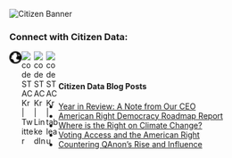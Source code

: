 ![Citizen Banner](https://citizendata.com/wp-content/uploads/sites/14/2020/03/CD-logo.svg)

### Connect with Citizen Data:
[<img align="left" alt="codeSTACKr.com" width="22px" src="https://raw.githubusercontent.com/iconic/open-iconic/master/svg/globe.svg" />][website]
[<img align="left" alt="codeSTACKr | Twitter" width="22px" src="https://cdn.jsdelivr.net/npm/simple-icons@v3/icons/twitter.svg" />][twitter]
[<img align="left" alt="codeSTACKr | LinkedIn" width="22px" src="https://cdn.jsdelivr.net/npm/simple-icons@v3/icons/linkedin.svg" />][linkedin]
[<img align="left" alt="codeSTACKr | tableau" width="22px" src="https://cdn.jsdelivr.net/npm/simple-icons@v3/icons/tableau.svg" />][tableau]

</br>
</br>

#### Citizen Data Blog Posts
<!-- BLOG-POST-LIST:START -->
- [Year in Review: A Note from Our CEO](https://citizendata.com/news/year-in-review-a-note-from-our-ceo/)
- [American Right Democracy Roadmap Report](https://citizendata.com/news/disinformation-trumps-party-the-path-forward/)
- [Where is the Right on Climate Change?](https://citizendata.com/news/where-is-the-right-on-climate-change/)
- [Voting Access and the American Right](https://citizendata.com/news/voting-access-and-the-american-right/)
- [Countering QAnon’s Rise and Influence](https://citizendata.com/news/the_prevalence_of_qanon_on_the_right/)
<!-- BLOG-POST-LIST:END -->

[website]: https://citizendata.com/
[twitter]: https://twitter.com/CitizenData
[linkedin]: https://www.linkedin.com/company/citizen-data
[tableau]: https://public.tableau.com/profile/kyle.redfield#!/vizhome/MailBallotRequestsandProjections/DynamicProjections
